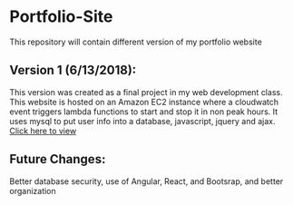 # Portfolio-Site
This repository will contain different version of my portfolio website

## Version 1 (6/13/2018):
This version was created as a final project in my web development class.  This website is hosted on an Amazon EC2 instance where a cloudwatch event triggers lambda functions to start and stop it in non peak hours.  It uses mysql to put user info into a database, javascript, jquery and ajax.
[Click here to view](http://ec2-34-203-249-119.compute-1.amazonaws.com/)

## Future Changes:
Better database security, use of Angular, React, and Bootsrap, and better organization
